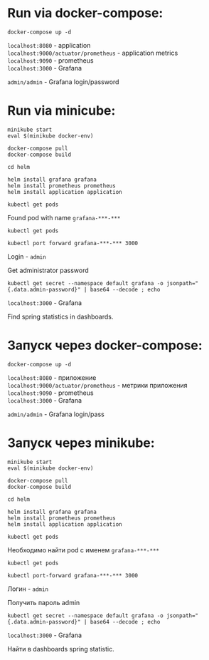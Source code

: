 <h1>Run via docker-compose:</h1>

``` shell
docker-compose up -d
```
``localhost:8080`` - application \
``localhost:9000/actuator/prometheus`` - application metrics \
``localhost:9090`` - prometheus \
``localhost:3000`` - Grafana

``admin/admin`` - Grafana login/password

<h1>Run via minicube:</h1>

```shell
minikube start
eval $(minikube docker-env)
```
```shell
docker-compose pull
docker-compose build
```
```shell
cd helm
```
```shell
helm install grafana grafana
helm install prometheus prometheus
helm install application application
```
```shell
kubectl get pods
```

Found pod with name ``grafana-***-***``

``` shell
kubectl get pods
```

``` shell
kubectl port forward grafana-***-*** 3000
```
Login - ``admin``

Get administrator password
``` shell
kubectl get secret --namespace default grafana -o jsonpath="{.data.admin-password}" | base64 --decode ; echo
```

``localhost:3000`` - Grafana

Find spring statistics in dashboards.




<h1>Запуск через docker-compose:</h1>

```shell
docker-compose up -d
```
``localhost:8080`` - приложение \
``localhost:9000/actuator/prometheus`` - метрики приложения \
``localhost:9090`` - prometheus \
``localhost:3000`` - Grafana 

``admin/admin`` - Grafana login/pass

<h1>Запуск через minikube:</h1>

```shell
minikube start
eval $(minikube docker-env)
```
```shell
docker-compose pull
docker-compose build
```
```shell
cd helm
```
```shell
helm install grafana grafana
helm install prometheus prometheus
helm install application application
```
```shell
kubectl get pods
```

Необходимо найти pod с именем ``grafana-***-***``

```shell
kubectl get pods
```

```shell
kubectl port-forward grafana-***-*** 3000
```
Логин - ``admin``

Получить пароль admin
```shell
kubectl get secret --namespace default grafana -o jsonpath="{.data.admin-password}" | base64 --decode ; echo
```

``localhost:3000`` - Grafana 

Найти в dashboards spring statistic.
